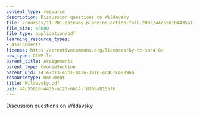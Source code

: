 ```yaml
---
content_type: resource
description: Discussion questions on Wildavsky
file: /courses/11-201-gateway-planning-action-fall-2002/44c556104435a1256b14fd366a8155fb_Wildavsky.pdf
file_size: 46080
file_type: application/pdf
learning_resource_types:
- Assignments
license: https://creativecommons.org/licenses/by-nc-sa/4.0/
ocw_type: OCWFile
parent_title: Assignments
parent_type: CourseSection
parent_uid: 141e7b13-45b1-0456-3416-4c467c48896b
resourcetype: Document
title: Wildavsky.pdf
uid: 44c55610-4435-a125-6b14-fd366a8155fb
---
```

Discussion questions on Wildavsky